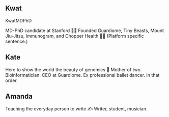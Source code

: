 ## Kwat

KwatMDPhD

MD-PhD candidate at Stanford 🥼🧬
Founded Guardiome, Tiny Beasts, Mount Jiu-Jitsu, Immunogram, and Chopper Health 🌱🌲
(Platform specific sentence.)

## Kate

Here to show the world the beauty of genomics 🧬
Mother of two. Bioinformatician. CEO at Guardiome. Ex professional ballet dancer. In that order.

## Amanda

Teaching the everyday person to write ✍️
Writer, student, musician.
